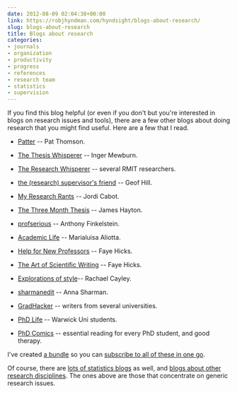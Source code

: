 ```yaml
---
date: 2012-08-09 02:04:38+00:00
link: https://robjhyndman.com/hyndsight/blogs-about-research/
slug: blogs-about-research
title: Blogs about research
categories:
- journals
- organization
- productivity
- progress
- references
- research team
- statistics
- supervision
---
```


If you find this blog helpful (or even if you don't but you're interested in blogs on research issues and tools), there are a few other blogs about doing research that you might find useful. Here are a few that I read.




    
  * [Patter](http://patthomson.wordpress.com/) -- Pat Thomson.

    
  * [The Thesis Whisperer](http://thesiswhisperer.com/) -- Inger Mewburn.

    
  * [The Research Whisperer](http://theresearchwhisperer.wordpress.com/) -- several RMIT researchers.

    
  * [the (research) supervisor's friend](http://supervisorsfriend.wordpress.com/) -- Geof Hill.

    
  * [My Research Rants](http://myresearchrants.wordpress.com/) -- Jordi Cabot.

    
  * [The Three Month Thesis](http://jameshaytonphd.com/everything/) -- James Hayton.

    
  * [profserious](http://blog.prof.so/) -- Anthony Finkelstein.

    
  * [Academic Life](http://marialuisaaliotta.wordpress.com/) -- Marialuisa Aliotta.

    
  * [Help for New Professors](http://help4newprofs.wordpress.com/) -- Faye Hicks.

    
  * [The Art of Scientific Writing](http://thesistips.wordpress.com/) -- Faye Hicks.

    
  * [Explorations of style](http://explorationsofstyle.wordpress.com/)-- Rachael Cayley.

    
  * [sharmanedit](http://sharmanedit.wordpress.com/) -- Anna Sharman.

    
  * [GradHacker](http://www.gradhacker.org/) -- writers from several universities.

    
  * [PhD Life](http://blogs.warwick.ac.uk/researchexchange/) -- Warwick Uni students.

    
  * [PhD Comics](http://www.phdcomics.com/comics.php) -- essential reading for every PhD student, and good therapy.



I've created [a bundle](http://www.google.com/reader/bundle/user%2F15350839325370906198%2Fbundle%2Fresearch) so you can [subscribe to all of these in one go](http://www.google.com/reader/bundle/user%2F15350839325370906198%2Fbundle%2Fresearch).

Of course, there are [lots of statistics blogs](http://academicblogs.org/index.php?title=Mathematics/Statistics#Statistics_.28math.ST.29) as well, and [blogs about other research disciplines](http://www.academicblogs.org). The ones above are those that concentrate on generic research issues.

